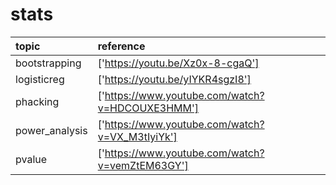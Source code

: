 # stats


|  topic         | reference                                           |
|:---------------|:------------------------------------------------|
| bootstrapping  | ['https://youtu.be/Xz0x-8-cgaQ']                |
| logisticreg    | ['https://youtu.be/yIYKR4sgzI8']                |
| phacking       | ['https://www.youtube.com/watch?v=HDCOUXE3HMM'] |
| power_analysis | ['https://www.youtube.com/watch?v=VX_M3tIyiYk'] |
| pvalue         | ['https://www.youtube.com/watch?v=vemZtEM63GY'] |
